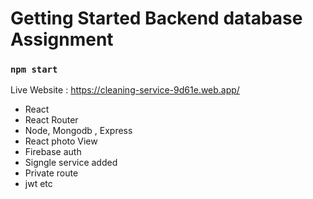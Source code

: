 # Getting Started Backend database Assignment


### `npm start`

Live Website : https://cleaning-service-9d61e.web.app/

- React
- React Router
- Node, Mongodb , Express
- React photo View
- Firebase auth
- Signgle service added
- Private route
- jwt etc



